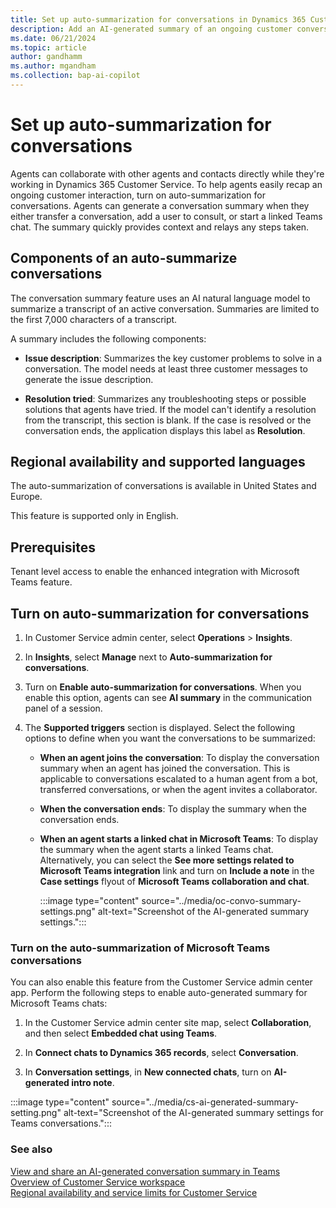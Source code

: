 ```yaml
---
title: Set up auto-summarization for conversations in Dynamics 365 Customer Service
description: Add an AI-generated summary of an ongoing customer conversation in Dynamics 365 Customer Service.
ms.date: 06/21/2024
ms.topic: article
author: gandhamm 
ms.author: mgandham
ms.collection: bap-ai-copilot
---
```


# Set up auto-summarization for conversations

Agents can collaborate with other agents and contacts directly while they're working in Dynamics 365 Customer Service. To help agents easily recap an ongoing customer interaction, turn on auto-summarization for conversations. Agents can generate a conversation summary when they either transfer a conversation, add a user to consult, or start a linked Teams chat. The summary quickly provides context and relays any steps taken.

## Components of an auto-summarize conversations

The conversation summary feature uses an AI natural language model to summarize a transcript of an active conversation. Summaries are limited to the first 7,000 characters of a transcript.

A summary includes the following components:

- **Issue description**: Summarizes the key customer problems to solve in a conversation. The model needs at least three customer messages to generate the issue description.

- **Resolution tried**: Summarizes any troubleshooting steps or possible solutions that agents have tried. If the model can't identify a resolution from the transcript, this section is blank. If the case is resolved or the conversation ends, the application displays this label as **Resolution**.

## Regional availability and supported languages

The auto-summarization of conversations is available in United States and Europe.

This feature is supported only in English.


## Prerequisites

Tenant level access to enable the enhanced integration with Microsoft Teams feature.

## Turn on auto-summarization for conversations

1. In Customer Service admin center, select **Operations** > **Insights**.

1. In **Insights**, select **Manage** next to **Auto-summarization for conversations**.

1. Turn on **Enable auto-summarization for conversations**. When you enable this option, agents can see **AI summary**  in the communication panel of a session.

1. The **Supported triggers** section is displayed. Select the following options to define when you want the conversations to be summarized:
  
   - **When an agent joins the conversation**: To display the conversation summary when an agent has joined the conversation. This is applicable to conversations escalated to a human agent from a bot, transferred conversations, or when the agent invites a collaborator.
   - **When the conversation ends**: To display the summary when the conversation ends.
   - **When an agent starts a linked chat in Microsoft Teams**: To display the summary when the agent starts a linked Teams chat. Alternatively, you can select the **See more settings related to Microsoft Teams integration** link and turn on **Include a note** in the **Case settings** flyout of **Microsoft Teams collaboration and chat**.
   
        :::image type="content" source="../media/oc-convo-summary-settings.png" alt-text="Screenshot of the AI-generated summary settings.":::

### Turn on the auto-summarization of Microsoft Teams conversations

You can also enable this feature from the Customer Service admin center app. Perform the following steps to enable auto-generated summary for Microsoft Teams chats:

1. In the Customer Service admin center site map, select **Collaboration**, and then select **Embedded chat using Teams**.

1. In **Connect chats to Dynamics 365 records**, select **Conversation**.

1.  In **Conversation settings**, in **New connected chats**, turn on **AI-generated intro note**.

:::image type="content" source="../media/cs-ai-generated-summary-setting.png" alt-text="Screenshot of the AI-generated summary settings for Teams conversations.":::


### See also

[View and share an AI-generated conversation summary in Teams](../use/cs-ai-generated-summary.md)<br>
[Overview of Customer Service workspace](../implement/csw-overview.md)  
[Regional availability and service limits for Customer Service](cs-region-availability-service-limits.md)
